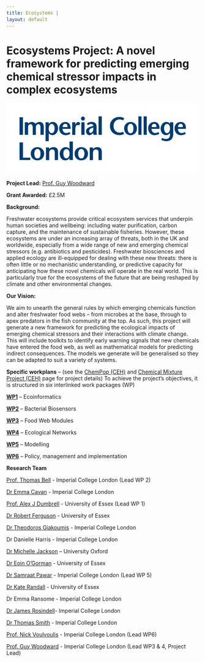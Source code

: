 ```yaml
---
title: Ecosystems |
layout: default
---
```


# Ecosystems Project: A novel framework for predicting emerging chemical stressor impacts in complex ecosystems 

![](/assets/img/imperial-logo.svg)


**Project Lead:** [Prof. Guy Woodward](https://www.imperial.ac.uk/people/guy.woodward)

**Grant Awarded:** £2.5M

**Background:** 

Freshwater ecosystems provide critical ecosystem services that underpin human societies and wellbeing: including water purification, carbon capture, and the maintenance of sustainable fisheries. However, these ecosystems are under an increasing array of threats, both in the UK and worldwide, especially from a wide range of new and emerging chemical stressors (e.g. antibiotics and pesticides). Freshwater biosciences and applied ecology are ill-equipped for dealing with these new threats: there is often little or no mechanistic understanding, or predictive capacity for anticipating how these novel chemicals will operate in the real world. This is particularly true for the ecosystems of the future that are being reshaped by climate and other environmental changes. 

**Our Vision:**  

We aim to unearth the general rules by which emerging chemicals function and alter freshwater food webs – from microbes at the base, through to apex predators in the fish community at the top. As such, this project will generate a new framework for predicting the ecological impacts of emerging chemical stressors and their interactions with climate change. This will include toolkits to identify early warning signals that new chemicals have entered the food web, as well as mathematical models for predicting indirect consequences. The models we generate will be generalised so they can be adapted to suit a variety of systems.  

**Specific workplans** – (see the [ChemPop (CEH)](/ChemPop.md) and [Chemical Mixture Project (CEH)](/ChemMix.md) page for project details)
To achieve the project’s objectives, it is structured in six interlinked work packages (WP)

[**WP1**](/WP1.md) – Ecoinformatics

[**WP2**](/WP2.md) – Bacterial Biosensors

[**WP3**](/WP3.md) – Food Web Modules

[**WP4**](/WP4.md) – Ecological Networks

[**WP5**](/WP5.md) – Modelling

[**WP6**](/WP6.md) – Policy, management and implementation


**Research Team**

[Prof. Thomas Bell](https://www.imperial.ac.uk/people/thomas.bell) - Imperial College London (Lead WP 2)

[Dr Emma Cavan](https://www.imperial.ac.uk/people/e.cavan) - Imperial College London

[Prof. Alex J Dumbrell](https://www.essex.ac.uk/people/dumbr85003/alex-dumbrell) - University of Essex (Lead WP 1)

[Dr Robert Ferguson](https://www.essex.ac.uk/people/fergu10501/robert-ferguson) - University of Essex

[Dr Theodoros Giakoumis](https://www.imperial.ac.uk/people/theodoros.giakoumis13) - Imperial College London

Dr Danielle Harris - Imperial College London

[Dr Michelle Jackson](https://www.zoo.ox.ac.uk/people/dr-michelle-jackson) – University Oxford

[Dr Eoin O’Gorman]("https://www.essex.ac.uk/people/ogorm99208/eoin-o-gorman) - University of Essex

[Dr Samraat Pawar](https://www.imperial.ac.uk/people/s.pawar) - Imperial College London (Lead WP 5)

[Dr Kate Randall](https://www.essex.ac.uk/people/randa81609/kate-randall) - University of Essex

Dr Emma Ransome - Imperial College London

[Dr James Rosindell](https://www.imperial.ac.uk/people/j.rosindell)- Imperial College London

[Dr Thomas Smith](https://www.imperial.ac.uk/people/thomas.smith1) - Imperial College London

[Prof. Nick Voulvoulis](https://www.imperial.ac.uk/people/n.voulvoulis) - Imperial College London (Lead WP6)

[Prof. Guy Woodward](https://www.imperial.ac.uk/people/guy.woodward) - Imperial College London (Lead WP3 & 4, Project Lead)




